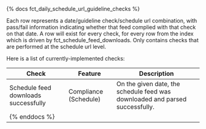 {% docs fct_daily_schedule_url_guideline_checks %}

Each row represents a date/guideline check/schedule url combination, with pass/fail
information indicating whether that feed complied with that check on that date.
A row will exist for every check, for every row from the index which is driven
by fct_schedule_feed_downloads. Only contains checks that are performed at the schedule url
level.

Here is a list of currently-implemented checks:

| Check                                | Feature               | Description                                                                  |
| ------------------------------------ | --------------------- | ---------------------------------------------------------------------------- |
| Schedule feed downloads successfully | Compliance (Schedule) | On the given date, the schedule feed was downloaded and parsed successfully. |
| {% enddocs %}                        |                       |                                                                              |
